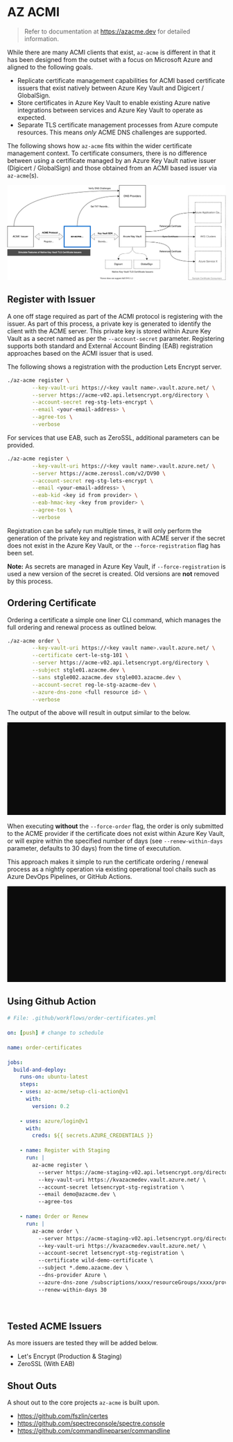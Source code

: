 # AZ ACMI 

> Refer to documentation at https://azacme.dev for detailed information.

While there are many ACMI clients that exist, ```az-acme``` is different in that it has been designed from the outset with a focus on Microsoft Azure and aligned to the following goals.

- Replicate certificate management capabilities for ACMI based certificate issuers that exist natively between Azure Key Vault and Digicert / GlobalSign.
- Store certificates in Azure Key Vault to enable existing Azure native integrations between services and Azure Key Vault to operate as expected.
- Separate TLS certificate management processes from Azure compute resources. This means *only* ACME DNS challenges are supported.

The following shows how ```az-acme``` fits within the wider certificate management context. To certificate consumers, there is no difference between using a certificate managed by an Azure Key Vault native issuer (Digicert / GlobalSign) and those obtained from an ACMI based issuer via ```az-acme```(s).

![AZ ACME Context](./docs/context.drawio.svg)

## Register with Issuer

A one off stage required as part of the ACMI protocol is registering with the issuer. As part of this process, a private key is generated to identify the client with the ACME server. This private key is stored within Azure Key Vault as a secret named as per the ```--account-secret``` parameter. Registering supports both standard and External Account Binding (EAB) registration approaches based on the ACMI issuer that is used.

The following shows a registration with the production Lets Encrypt server.

```bash
./az-acme register \
        --key-vault-uri https://<key vault name>.vault.azure.net/ \
        --server https://acme-v02.api.letsencrypt.org/directory \
        --account-secret reg-stg-lets-encrypt \
        --email <your-email-address> \
        --agree-tos \
        --verbose
```

For services that use EAB, such as ZeroSSL, additional parameters can be provided.

```bash
./az-acme register \
        --key-vault-uri https://<key vault name>.vault.azure.net/ \
        --server https://acme.zerossl.com/v2/DV90 \
        --account-secret reg-stg-lets-encrypt \
        --email <your-email-address> \
        --eab-kid <key id from provider> \
        --eab-hmac-key <key from provider> \
        --agree-tos \
        --verbose
```

Registration can be safely run multiple times, it will only perform the generation of the private key and registration with ACME server if the secret does not exist in the Azure Key Vault, or the ```--force-registration``` flag has been set. 

**Note:** As secrets are managed in Azure Key Vault, if ```--force-registration``` is used a new version of the secret is created. Old versions are **not** removed by this process.

## Ordering Certificate

Ordering a certificate a simple one liner CLI command, which manages the full ordering and renewal process as outlined below.

```bash
./az-acme order \
        --key-vault-uri https://<key vault name>.vault.azure.net/ \
        --certificate cert-le-stg-101 \
        --server https://acme-v02.api.letsencrypt.org/directory \
        --subject stgle01.azacme.dev \
        --sans stgle002.azacme.dev stgle003.azacme.dev \
        --account-secret reg-le-stg-azacme-dev \
        --azure-dns-zone <full resource id> \
        --verbose
```

The output of the above will result in output similar to the below.

![Order](./docs/force-order.gif)

When executing **without** the ```--force-order``` flag, the order is only submitted to the ACME provider if the certificate does not exist within Azure Key Vault, or will expire within the specified number of days (see ```--renew-within-days``` parameter, defaults to 30 days) from the time of executution.

This approach makes it simple to run the certificate ordering / renewal process as a nightly operation via existing operational tool chails such as Azure DevOps Pipelines, or GitHub Actions.

![Order](./docs/skip-order.gif)

## Using Github Action


```yaml
# File: .github/workflows/order-certificates.yml

on: [push] # change to schedule

name: order-certificates

jobs:
  build-and-deploy:
    runs-on: ubuntu-latest
    steps:
    - uses: az-acme/setup-cli-action@v1
      with:
        version: 0.2

    - uses: azure/login@v1
      with:
        creds: ${{ secrets.AZURE_CREDENTIALS }}

    - name: Register with Staging
      run: |
        az-acme register \
          --server https://acme-staging-v02.api.letsencrypt.org/directory \
          --key-vault-uri https://kvazacmedev.vault.azure.net/ \
          --account-secret letsencrypt-stg-registration \
          --email demo@azacme.dev \
          --agree-tos

    - name: Order or Renew
      run: |
        az-acme order \
          --server https://acme-staging-v02.api.letsencrypt.org/directory \
          --key-vault-uri https://kvazacmedev.vault.azure.net/ \
          --account-secret letsencrypt-stg-registration \
          --certificate wild-demo-certificate \
          --subject *.demo.azacme.dev \
          --dns-provider Azure \
          --azure-dns-zone /subscriptions/xxxx/resourceGroups/xxxx/providers/Microsoft.Network/dnszones/demo.azacme.dev \
          --renew-within-days 30

            
```



## Tested ACME Issuers

As more issuers are tested they will be added below.

- Let's Encrypt (Production & Staging)
- ZeroSSL (With EAB)


## Shout Outs

A shout out to the core projects ```az-acme``` is built upon.

- https://github.com/fszlin/certes
- https://github.com/spectreconsole/spectre.console
- https://github.com/commandlineparser/commandline
